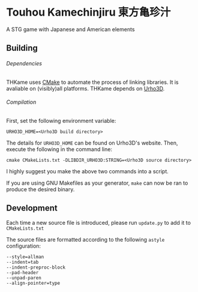 # Touhou Kamechinjiru 東方亀珍汁

A STG game with Japanese and American elements

## Building

###### Dependencies
THKame uses [CMake](https://cmake.org/) to automate the process of linking libraries. It is avaliable on (visibly)all platforms.
THKame depends on [Urho3D](https://github.com/urho3d/Urho3D).

###### Compilation
First, set the following environment variable:
```
URHO3D_HOME=<Urho3D build directory>
```
The details for `URHO3D_HOME` can be found on Urho3D's website. Then, execute the following in the command line:
```
cmake CMakeLists.txt -DLIBDIR_URHO3D:STRING=<Urho3D source directory>
```
I highly suggest you make the above two commands into a script.

If you are using GNU Makefiles as your generator, `make` can now be ran to produce the desired binary.

## Development

Each time a new source file is introduced, please run `update.py` to add it to `CMakeLists.txt`

The source files are formatted according to the following `astyle` configuration:
```
--style=allman
--indent=tab
--indent-preproc-block
--pad-header
--unpad-paren
--align-pointer=type	
```
